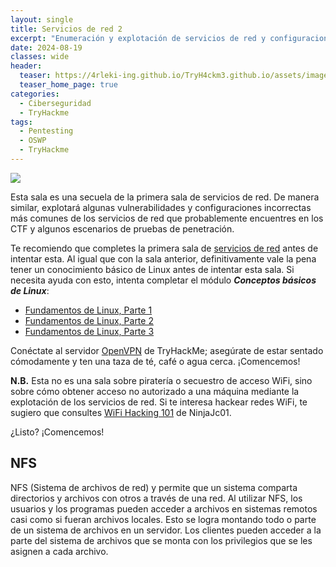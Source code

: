 ```yaml
---
layout: single
title: Servicios de red 2
excerpt: "Enumeración y explotación de servicios de red y configuraciones erróneas más comunes."
date: 2024-08-19
classes: wide
header:
  teaser: https://4rleki-ing.github.io/TryH4ckm3.github.io/assets/images/Servicios-de-Red-2/Servicios.png
  teaser_home_page: true
categories:
  - Ciberseguridad
  - TryHackme
tags:
  - Pentesting
  - OSWP
  - TryHackme
---
```


<img align="center" src="https://4rleki-ing.github.io/TryH4ckm3.github.io/assets/images/Servicios-de-Red-2/Portada.png">

Esta sala es una secuela de la primera sala de servicios de red. De manera similar, explotará algunas vulnerabilidades y configuraciones incorrectas más comunes de los servicios de red que probablemente encuentres en los CTF y algunos escenarios de pruebas de penetración.

Te recomiendo que completes la primera sala de [servicios de red]() antes de intentar esta. Al igual que con la sala anterior, definitivamente vale la pena tener un conocimiento básico de Linux antes de intentar esta sala. Si necesita ayuda con esto, intenta completar el módulo ***Conceptos básicos de Linux***:

- [Fundamentos de Linux, Parte 1]()
- [Fundamentos de Linux, Parte 2]()
- [Fundamentos de Linux, Parte 3]()

Conéctate al servidor [OpenVPN]() de TryHackMe; asegúrate de estar sentado cómodamente y ten una taza de té, café o agua cerca. ¡Comencemos!

**N.B.** Esta no es una sala sobre piratería o secuestro de acceso WiFi, sino sobre cómo obtener acceso no autorizado a una máquina mediante la explotación de los servicios de red. Si te interesa hackear redes WiFi, te sugiero que consultes [WiFi Hacking 101]() de NinjaJc01.

¿Listo? ¡Comencemos!

## NFS
NFS (Sistema de archivos de red) y permite que un sistema comparta directorios y archivos con otros a través de una red. Al utilizar NFS, los usuarios y los programas pueden acceder a archivos en sistemas remotos casi como si fueran archivos locales. Esto se logra montando todo o parte de un sistema de archivos en un servidor. Los clientes pueden acceder a la parte del sistema de archivos que se monta con los privilegios que se les asignen a cada archivo.